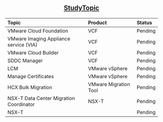 ## <p align="center"><ins>StudyTopic</ins></p>
<div align="center">

| Topic | Product | Status |
| :--- | :--- | :--- |
| VMware Cloud Foundation | VCF | Pending |
| VMware Imaging Appliance service (VIA)|VCF|Pending|
| VMware Cloud Builder| VCF|Pending|
| SDDC Manager| VCF|Pending|
| LCM| VMware vSphere|Pending|
|Manage Certificates| VMware vSphere|Pending|
|HCX Bulk Migration|VMware Migration Tool|Pending|
|NSX-T Data Center Migration Coordinator|NSX-T|Pending|
|NSX-T||Pending|

